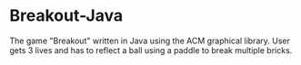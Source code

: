 # Breakout-Java
The game "Breakout" written in Java using the ACM graphical library. User gets 3 lives and has to reflect a ball using a paddle to break multiple bricks. 
